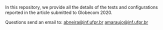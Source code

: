 In this repository, we provide all the details of the tests and configurations reported in the article submitted to Globecom 2020.

Questions send an email to:
abneira@inf.ufpr.br
amaraujo@inf.ufpr.br
